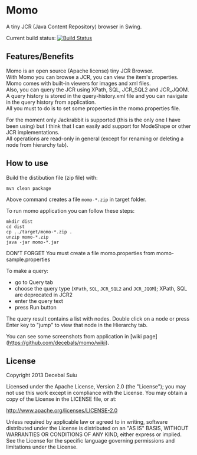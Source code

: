 Momo
=====================
A tiny JCR (Java Content Repository) browser in Swing.

Current build status: [![Build Status](https://buildhive.cloudbees.com/job/decebals/job/momo/badge/icon)](https://buildhive.cloudbees.com/job/decebals/job/momo/)

Features/Benefits
-------------------
Momo is an open source (Apache license) tiny JCR Browser.   
With Momo you can browse a JCR, you can view the item's properties. Momo comes with built-in viewers for images and xml files.    
Also, you can query the JCR using XPath, SQL, JCR_SQL2 and JCR_JQOM. A query history is stored in the query-history.xml file and you can navigate in the query history from application.   
All you must to do is to set some properties in the momo.properties file.  

For the moment only Jackrabbit is supported (this is the only one I have been using) but I think that I can easily add support for ModeShape or other JCR implementations.  
All operations are read-only in general (except for renaming or deleting a node from hierarchy tab). 

How to use
-------------------

Build the distibution file (zip file) with:
```
mvn clean package
```

Above command creates a file `momo-*.zip` in target folder.

To run momo application you can follow these steps:

```
mkdir dist
cd dist 
cp ../target/momo-*.zip .
unzip momo-*.zip
java -jar momo-*.jar
```   

DON'T FORGET
You must create a file momo.properties from momo-sample.properties

To make a query:
- go to Query tab
- choose the query type (`XPath`, `SQL`, `JCR_SQL2` and `JCR_JQOM`); XPath, SQL are deprecated in JCR2
- enter the query text
- press Run button

The query result contains a list with nodes. Double click on a node or press Enter key to "jump" to view that node in the Hierarchy tab.

You can see some screenshots from application in [wiki page] (https://github.com/decebals/momo/wiki).

License
--------------
Copyright 2013 Decebal Suiu
 
Licensed under the Apache License, Version 2.0 (the "License"); you may not use this work except in compliance with
the License. You may obtain a copy of the License in the LICENSE file, or at:
 
http://www.apache.org/licenses/LICENSE-2.0
 
Unless required by applicable law or agreed to in writing, software distributed under the License is distributed on
an "AS IS" BASIS, WITHOUT WARRANTIES OR CONDITIONS OF ANY KIND, either express or implied. See the License for the
specific language governing permissions and limitations under the License.
